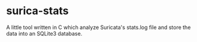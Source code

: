 surica-stats
============

A little tool written in C which analyze Suricata's stats.log file and store the data into an SQLite3 database.
